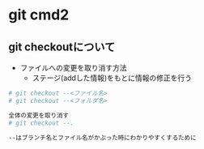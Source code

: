 # git cmd2
## git checkoutについて
- ファイルへの変更を取り消す方法
  - ステージ(addした情報)をもとに情報の修正を行う

```sh
# git checkout --<ファイル名>
# git checkout --<フォルダ名>

全体の変更を取り消す
# git checkout --.

--はブランチ名とファイル名がかぶった時にわかりやすくするために
```

